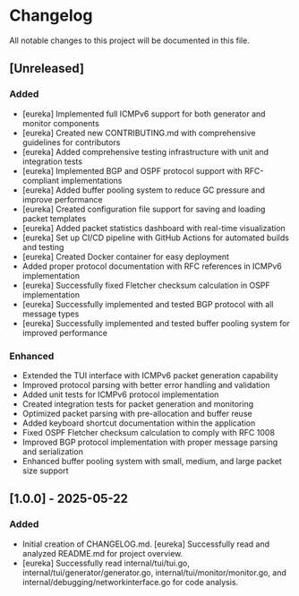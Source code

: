 # Changelog

All notable changes to this project will be documented in this file.

## [Unreleased]

### Added
- [eureka] Implemented full ICMPv6 support for both generator and monitor components
- [eureka] Created new CONTRIBUTING.md with comprehensive guidelines for contributors
- [eureka] Added comprehensive testing infrastructure with unit and integration tests
- [eureka] Implemented BGP and OSPF protocol support with RFC-compliant implementations
- [eureka] Added buffer pooling system to reduce GC pressure and improve performance
- [eureka] Created configuration file support for saving and loading packet templates
- [eureka] Added packet statistics dashboard with real-time visualization
- [eureka] Set up CI/CD pipeline with GitHub Actions for automated builds and testing
- [eureka] Created Docker container for easy deployment
- Added proper protocol documentation with RFC references in ICMPv6 implementation
- [eureka] Successfully fixed Fletcher checksum calculation in OSPF implementation
- [eureka] Successfully implemented and tested BGP protocol with all message types
- [eureka] Successfully implemented and tested buffer pooling system for improved performance

### Enhanced 
- Extended the TUI interface with ICMPv6 packet generation capability
- Improved protocol parsing with better error handling and validation
- Added unit tests for ICMPv6 protocol implementation
- Created integration tests for packet generation and monitoring
- Optimized packet parsing with pre-allocation and buffer reuse
- Added keyboard shortcut documentation within the application
- Fixed OSPF Fletcher checksum calculation to comply with RFC 1008
- Improved BGP protocol implementation with proper message parsing and serialization
- Enhanced buffer pooling system with small, medium, and large packet size support

## [1.0.0] - 2025-05-22

### Added
- Initial creation of CHANGELOG.md. [eureka] Successfully read and analyzed README.md for project overview.
- [eureka] Successfully read internal/tui/tui.go, internal/tui/generator/generator.go, internal/tui/monitor/monitor.go, and internal/debugging/networkinterface.go for code analysis.
